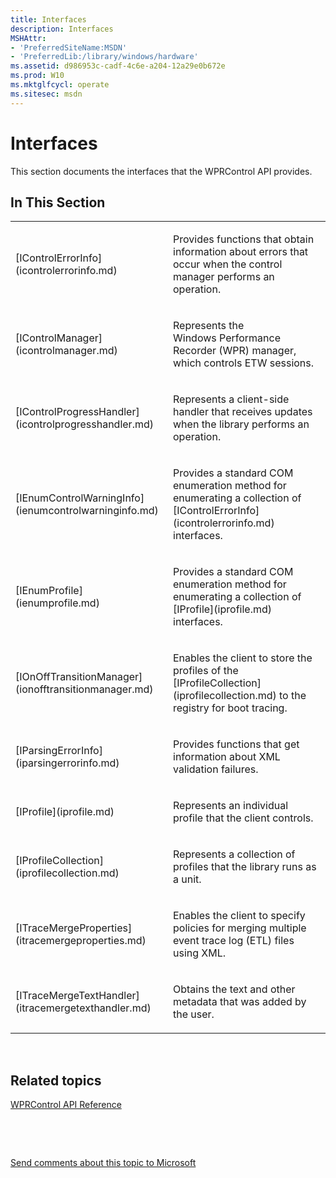 ```yaml
---
title: Interfaces
description: Interfaces
MSHAttr:
- 'PreferredSiteName:MSDN'
- 'PreferredLib:/library/windows/hardware'
ms.assetid: d986953c-cadf-4c6e-a204-12a29e0b672e
ms.prod: W10
ms.mktglfcycl: operate
ms.sitesec: msdn
---
```


# Interfaces


This section documents the interfaces that the WPRControl API provides.

## In This Section


<table>
<colgroup>
<col width="50%" />
<col width="50%" />
</colgroup>
<tbody>
<tr class="odd">
<td><p>[IControlErrorInfo](icontrolerrorinfo.md)</p></td>
<td><p>Provides functions that obtain information about errors that occur when the control manager performs an operation.</p></td>
</tr>
<tr class="even">
<td><p>[IControlManager](icontrolmanager.md)</p></td>
<td><p>Represents the Windows Performance Recorder (WPR) manager, which controls ETW sessions.</p></td>
</tr>
<tr class="odd">
<td><p>[IControlProgressHandler](icontrolprogresshandler.md)</p></td>
<td><p>Represents a client-side handler that receives updates when the library performs an operation.</p></td>
</tr>
<tr class="even">
<td><p>[IEnumControlWarningInfo](ienumcontrolwarninginfo.md)</p></td>
<td><p>Provides a standard COM enumeration method for enumerating a collection of [IControlErrorInfo](icontrolerrorinfo.md) interfaces.</p></td>
</tr>
<tr class="odd">
<td><p>[IEnumProfile](ienumprofile.md)</p></td>
<td><p>Provides a standard COM enumeration method for enumerating a collection of [IProfile](iprofile.md) interfaces.</p></td>
</tr>
<tr class="even">
<td><p>[IOnOffTransitionManager](ionofftransitionmanager.md)</p></td>
<td><p>Enables the client to store the profiles of the [IProfileCollection](iprofilecollection.md) to the registry for boot tracing.</p></td>
</tr>
<tr class="odd">
<td><p>[IParsingErrorInfo](iparsingerrorinfo.md)</p></td>
<td><p>Provides functions that get information about XML validation failures.</p></td>
</tr>
<tr class="even">
<td><p>[IProfile](iprofile.md)</p></td>
<td><p>Represents an individual profile that the client controls.</p></td>
</tr>
<tr class="odd">
<td><p>[IProfileCollection](iprofilecollection.md)</p></td>
<td><p>Represents a collection of profiles that the library runs as a unit.</p></td>
</tr>
<tr class="even">
<td><p>[ITraceMergeProperties](itracemergeproperties.md)</p></td>
<td><p>Enables the client to specify policies for merging multiple event trace log (ETL) files using XML.</p></td>
</tr>
<tr class="odd">
<td><p>[ITraceMergeTextHandler](itracemergetexthandler.md)</p></td>
<td><p>Obtains the text and other metadata that was added by the user.</p></td>
</tr>
</tbody>
</table>

 

## Related topics


[WPRControl API Reference](wprcontrol-api-reference.md)

 

 

[Send comments about this topic to Microsoft](mailto:wsddocfb@microsoft.com?subject=Documentation%20feedback%20%5Bp_wpt\hw_design%5D:%20Interfaces%20%20RELEASE:%20%285/3/2016%29&body=%0A%0APRIVACY%20STATEMENT%0A%0AWe%20use%20your%20feedback%20to%20improve%20the%20documentation.%20We%20don't%20use%20your%20email%20address%20for%20any%20other%20purpose,%20and%20we'll%20remove%20your%20email%20address%20from%20our%20system%20after%20the%20issue%20that%20you're%20reporting%20is%20fixed.%20While%20we're%20working%20to%20fix%20this%20issue,%20we%20might%20send%20you%20an%20email%20message%20to%20ask%20for%20more%20info.%20Later,%20we%20might%20also%20send%20you%20an%20email%20message%20to%20let%20you%20know%20that%20we've%20addressed%20your%20feedback.%0A%0AFor%20more%20info%20about%20Microsoft's%20privacy%20policy,%20see%20http://privacy.microsoft.com/default.aspx. "Send comments about this topic to Microsoft")





